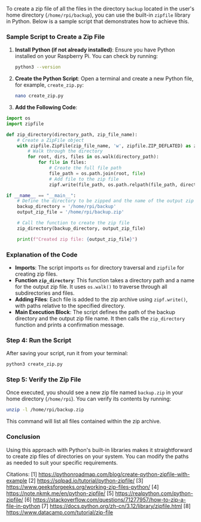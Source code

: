 To create a zip file of all the files in the directory `backup` located in the user's home directory (`/home/rpi/backup`), you can use the built-in `zipfile` library in Python. Below is a sample script that demonstrates how to achieve this.

### Sample Script to Create a Zip File

1. **Install Python (if not already installed)**: Ensure you have Python installed on your Raspberry Pi. You can check by running:

   ```bash
   python3 --version
   ```

2. **Create the Python Script**: Open a terminal and create a new Python file, for example, `create_zip.py`:

   ```bash
   nano create_zip.py
   ```

3. **Add the Following Code**:

```python
import os
import zipfile

def zip_directory(directory_path, zip_file_name):
    # Create a ZipFile object
    with zipfile.ZipFile(zip_file_name, 'w', zipfile.ZIP_DEFLATED) as zipf:
        # Walk through the directory
        for root, dirs, files in os.walk(directory_path):
            for file in files:
                # Create the full file path
                file_path = os.path.join(root, file)
                # Add file to the zip file
                zipf.write(file_path, os.path.relpath(file_path, directory_path))

if __name__ == "__main__":
    # Define the directory to be zipped and the name of the output zip file
    backup_directory = '/home/rpi/backup'
    output_zip_file = '/home/rpi/backup.zip'

    # Call the function to create the zip file
    zip_directory(backup_directory, output_zip_file)

    print(f"Created zip file: {output_zip_file}")
```

### Explanation of the Code

- **Imports**: The script imports `os` for directory traversal and `zipfile` for creating zip files.
- **Function `zip_directory`**: This function takes a directory path and a name for the output zip file. It uses `os.walk()` to traverse through all subdirectories and files.
- **Adding Files**: Each file is added to the zip archive using `zipf.write()`, with paths relative to the specified directory.
- **Main Execution Block**: The script defines the path of the backup directory and the output zip file name. It then calls the `zip_directory` function and prints a confirmation message.

### Step 4: Run the Script

After saving your script, run it from your terminal:

```bash
python3 create_zip.py
```

### Step 5: Verify the Zip File

Once executed, you should see a new zip file named `backup.zip` in your home directory (`/home/rpi`). You can verify its contents by running:

```bash
unzip -l /home/rpi/backup.zip
```

This command will list all files contained within the zip archive.

### Conclusion

Using this approach with Python's built-in libraries makes it straightforward to create zip files of directories on your system. You can modify the paths as needed to suit your specific requirements.

Citations:
[1] https://pythonroadmap.com/blog/create-python-zipfile-with-example
[2] https://sqlpad.io/tutorial/python-zipfile/
[3] https://www.geeksforgeeks.org/working-zip-files-python/
[4] https://note.nkmk.me/en/python-zipfile/
[5] https://realpython.com/python-zipfile/
[6] https://stackoverflow.com/questions/71277957/how-to-zip-a-file-in-python
[7] https://docs.python.org/zh-cn/3.12/library/zipfile.html
[8] https://www.datacamp.com/tutorial/zip-file